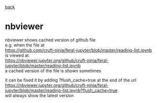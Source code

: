 [back](README.md)  
# nbviewer
nbviewer shows cached version of github file  
e.g. when the file at  
https://github.com/cruft-ninja/feral-jupyter/blob/master/reading-list.ipynb  
is viewed at.  
https://nbviewer.jupyter.org/github/cruft-ninja/feral-jupyter/blob/master/reading-list.ipynb  
a cached version of the file is shown sometimes  

it can be fixed it by adding ?flush_cache=true at the end of the url  
https://nbviewer.jupyter.org/github/cruft-ninja/feral-jupyter/blob/master/reading-list.ipynb?flush_cache=true  
will always show the latest version  

